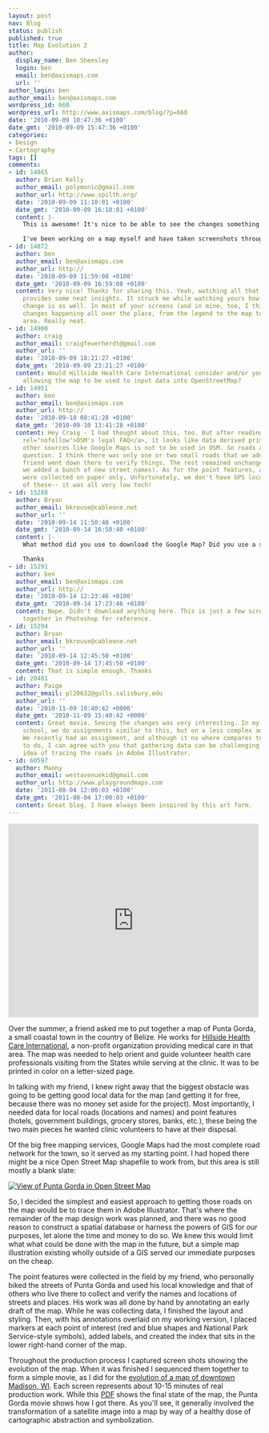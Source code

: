```yaml
---
layout: post
nav: Blog
status: publish
published: true
title: Map Evolution 2
author:
  display_name: Ben Sheesley
  login: ben
  email: ben@axismaps.com
  url: ''
author_login: ben
author_email: ben@axismaps.com
wordpress_id: 660
wordpress_url: http://www.axismaps.com/blog/?p=660
date: '2010-09-09 10:47:36 +0100'
date_gmt: '2010-09-09 15:47:36 +0100'
categories:
- Design
- Cartography
tags: []
comments:
- id: 14865
  author: Brian Kelly
  author_email: polymonic@gmail.com
  author_url: http://www.spilth.org/
  date: '2010-09-09 11:10:01 +0100'
  date_gmt: '2010-09-09 16:10:01 +0100'
  content: |-
    This is awesome! It's nice to be able to see the changes something goes though - gives you some insight into the decisions made.

    I've been working on a map myself and have taken screenshots throughout the process. It's not finished yet, but it has definitely changed a bit over the course of it's development: http://www.flickr.com/photos/spilth/sets/72157624490148326/show/
- id: 14872
  author: ben
  author_email: ben@axismaps.com
  author_url: http://
  date: '2010-09-09 11:59:08 +0100'
  date_gmt: '2010-09-09 16:59:08 +0100'
  content: Very nice! Thanks for sharing this. Yeah, watching all that change really
    provides some neat insights. It struck me while watching yours how wholistic the
    change is as well. In most of your screens (and in mine, too, I think) there are
    changes happening all over the place, from the legend to the map to the title
    area. Really neat.
- id: 14900
  author: craig
  author_email: craigfeuerherdt@gmail.com
  author_url: ''
  date: '2010-09-09 18:21:27 +0100'
  date_gmt: '2010-09-09 23:21:27 +0100'
  content: Would Hillside Health Care International consider and/or yourself consider
    allowing the map to be used to input data into OpenStreetMap?
- id: 14951
  author: ben
  author_email: ben@axismaps.com
  author_url: http://
  date: '2010-09-10 08:41:28 +0100'
  date_gmt: '2010-09-10 13:41:28 +0100'
  content: Hey Craig - I had thought about this, too. But after reading over <a href="http://wiki.openstreetmap.org/wiki/Legal_FAQ#Can_I_trace_data_from_Google_Maps.2FVirtual_Earth.2FOrdnance_Survey.2F....3F"
    rel="nofollow">OSM's legal FAQ</a>, it looks like data derived primarily from
    other sources like Google Maps is not to be used in OSM. So roads are out of the
    question. I think there was only one or two small roads that we added after my
    friend went down there to verify things. The rest remained unchanged (although
    we added a bunch of new street names). As for the point features, all of these
    were collected on paper only. Unfortunately, we don't have GPS locations for any
    of these-- it was all very low tech!
- id: 15288
  author: Bryan
  author_email: bkrouse@cableone.net
  author_url: ''
  date: '2010-09-14 11:50:40 +0100'
  date_gmt: '2010-09-14 16:50:40 +0100'
  content: |-
    What method did you use to download the Google Map? Did you use a simple screen capture or did you download the tiles?

    Thanks
- id: 15291
  author: ben
  author_email: ben@axismaps.com
  author_url: http://
  date: '2010-09-14 12:23:46 +0100'
  date_gmt: '2010-09-14 17:23:46 +0100'
  content: Nope. Didn't download anything here. This is just a few screenshots stitched
    together in Photoshop for reference.
- id: 15294
  author: Bryan
  author_email: bkrouse@cableone.net
  author_url: ''
  date: '2010-09-14 12:45:50 +0100'
  date_gmt: '2010-09-14 17:45:50 +0100'
  content: That is simple enough. Thanks
- id: 20481
  author: Paige
  author_email: pl20632@gulls.salisbury.edu
  author_url: ''
  date: '2010-11-09 10:40:42 +0000'
  date_gmt: '2010-11-09 15:40:42 +0000'
  content: Great movie. Seeing the changes was very interesting. In my classes at
    school, we do assignments similar to this, but on a less complex and smaller scale.
    We recently had an assignment, and although it no where compares to what u had
    to do, I can agree with you that gathering data can be challenging. I like your
    idea of tracing the roads in Adobe Illustrator.
- id: 60597
  author: Manny
  author_email: westavenuekid@gmail.com
  author_url: http://www.playgroundmaps.com
  date: '2011-08-04 12:00:03 +0100'
  date_gmt: '2011-08-04 17:00:03 +0100'
  content: Great blog. I have always been inspired by this art form.
---
```

<iframe src="https://player.vimeo.com/video/158641481" width="500" height="386" frameborder="0" webkitallowfullscreen mozallowfullscreen allowfullscreen></iframe>
<p>Over the summer, a friend asked me to put together a map of Punta Gorda, a small coastal town in the country of Belize. He works for <a href="http://www.hillsidebelize.net/main.html">Hillside Health Care International</a>, a non-profit organization providing medical care in that area. The map was needed to help orient and guide volunteer health care professionals visiting from the States while serving at the clinic. It was to be printed in color on a letter-sized page.</p>
<p>In talking with my friend, I knew right away that the biggest obstacle was going to be getting good local data for the map  (and getting it for free, because there was no money set aside for the project). Most importantly, I needed data for local roads (locations and names) and point features (hotels, government buildings, grocery stores, banks, etc.), these being the two main pieces he wanted clinic volunteers to have at their disposal.</p>
<p>Of the big free mapping services, Google Maps had the most complete road network for the town, so it served as my starting point. I had hoped there might be a nice Open Street Map shapefile to work from, but this area is still mostly a blank slate:</p>
<p><a href="http://www.axismaps.com/blog/2010/09/map-evolution-2/openstreetmap/" rel="attachment wp-att-706"><img src="{{ site.baseurl }}/media/posts/2010/09/openStreetMap.jpg" alt="View of Punta Gorda in Open Street Map" title="openStreetMap" class="alignnone size-full wp-image-706" /></a></p>
<p>So, I decided the simplest and easiest approach to getting those roads on the map would be to trace them in Adobe Illustrator. That's where the remainder of the map design work was planned, and there was no good reason to construct a spatial database or harness the powers of GIS for our purposes, let alone the time and money to do so. We knew this would limit what what could be done with the map in the future, but a simple map illustration existing wholly outside of a GIS served our immediate purposes on the cheap.</p>
<p>The point features were collected in the field by my friend, who personally biked the streets of Punta Gorda and used his local knowledge and that of others who live there to collect and verify the names and locations of streets and places. His work was all done by hand by annotating an early draft of the map. While he was collecting data, I finished the layout and styling. Then, with his annotations overlaid on my working version, I placed markers at each point of interest (red and blue shapes and National Park Service-style symbols), added labels, and created the index that sits in the lower right-hand corner of the map.</p>
<p>Throughout the production process I captured screen shots showing the evolution of the map. When it was finished I sequenced them together to form a simple movie, as I did for the <a href="http://www.axismaps.com/blog/2009/01/map-evolution/">evolution of a map of downtown Madison, WI</a>. Each screen represents about 10-15 minutes of real production work. While this <a href="{{ site.baseurl }}/media/posts/2010/09/puntaGordaTown.pdf">PDF</a> shows the final state of the map, the Punta Gorda movie shows how I got there. As you'll see, it generally involved the transformation of a satellite image into a map by way of a healthy dose of cartographic abstraction and symbolization.</p>
